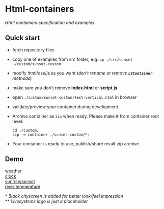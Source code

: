 # Html-containers

*Html containers specification and examples*.

## Quick start

- fetch repository files
- copy one of examples from src folder, e.g.
  `cp ./src/sunset ./custom/sunset-custom`
- modify html/css/js as you want (*don't rename or remove **`LSContainer`** methods*)
- make sure you don't remove **index.html** or **script.js**
- open `./custom/sunset-custom/test-vertical.html` in browser
- validate/preview your container during development
- Archive container as `zip` when ready. Please make it from container root level:
  ```
  cd ./custom; 
  zip -e container ./sunset-custom/*;
  ```

- Your container  is ready to use, publish/share result zip archive

## Demo

[weather](https://codepen.io/gandboy91/full/RwQEgVz)  
[clock](https://codepen.io/gandboy91/full/KKomxzX)  
[sunrise/sunset](https://codepen.io/gandboy91/full/RwMGKbr)   
[river temperature](https://codepen.io/gandboy91/full/ZExyWPG)

\* *Black cityscreen is added for better look/feel impression*  
\** *Livesystems logo is just a placeholder*